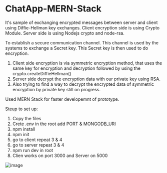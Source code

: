 # ChatApp-MERN-Stack

It's sample of exchanging encrypted messages between server and client using Diffie-Hellman key exchanges. Client encryption side is using Crypto Module. Server side is using Nodejs crypto and node-rsa.

To establish a secure communication channel. This channel is used by the systems to exchange a Secret key. This Secret key is then used to do encryption. 
1. Client side encryption is via symmetric encryption method, that uses the same key for encryption and decryption followed by using the crypto.createDiffieHellman() 
2. Server side decrypt the encryption data with our private key using RSA.
3. Also trying to find a way to decrypt the encrypted data of symmetric encryption by private key still on progress. 

Used MERN Stack for faster developemnt of prototype.

Steup to set up:

1. Copy the files
2. Crete .env in the root add PORT & MONGODB_URI
3. npm install
4. npm init
5. go to client repeat 3 & 4
6. go to server repeat 3 & 4
7. npm run dev in root
8. Clien works on port 3000 and Server on 5000

![image](https://user-images.githubusercontent.com/20414225/119894182-db362a80-bf6e-11eb-8074-50d5d033843e.png)


